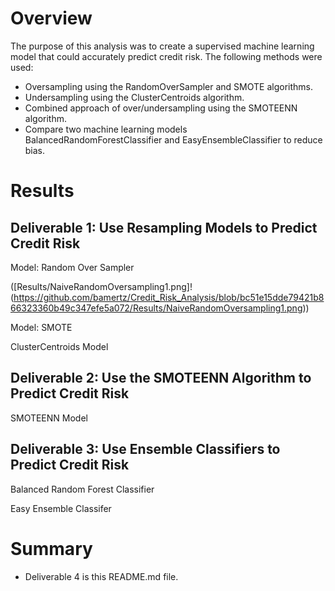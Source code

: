 # Overview

The purpose of this analysis was to create a supervised machine learning model that could accurately predict credit risk. The following methods were used:

* Oversampling using the RandomOverSampler and SMOTE algorithms.
* Undersampling using the ClusterCentroids algorithm.
* Combined approach of over/undersampling using the SMOTEENN algorithm.
* Compare two machine learning models BalancedRandomForestClassifier and EasyEnsembleClassifier to reduce bias.

# Results

## Deliverable 1: Use Resampling Models to Predict Credit Risk

Model: Random Over Sampler

([Results/NaiveRandomOversampling1.png]!(https://github.com/bamertz/Credit_Risk_Analysis/blob/bc51e15dde79421b866323360b49c347efe5a072/Results/NaiveRandomOversampling1.png))

Model: SMOTE

ClusterCentroids Model


## Deliverable 2: Use the SMOTEENN Algorithm to Predict Credit Risk

SMOTEENN Model

## Deliverable 3: Use Ensemble Classifiers to Predict Credit Risk

Balanced Random Forest Classifier

Easy Ensemble Classifer

# Summary

* Deliverable 4 is this README.md file.
